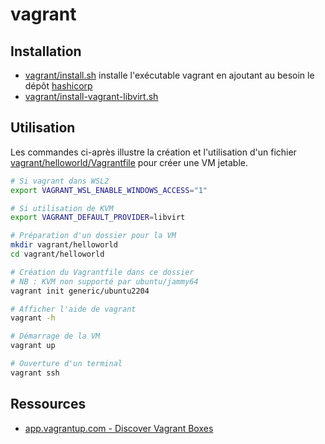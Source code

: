 # vagrant

## Installation

* [vagrant/install.sh](install.sh) installe l'exécutable vagrant en ajoutant au besoin le dépôt [hashicorp](../hashicorp/README.md)
* [vagrant/install-vagrant-libvirt.sh](install-vagrant-libvirt.sh)

## Utilisation

Les commandes ci-après illustre la création et l'utilisation d'un fichier [vagrant/helloworld/Vagrantfile](helloworld/Vagrantfile) pour créer une VM jetable.

```bash
# Si vagrant dans WSL2
export VAGRANT_WSL_ENABLE_WINDOWS_ACCESS="1"

# Si utilisation de KVM
export VAGRANT_DEFAULT_PROVIDER=libvirt

# Préparation d'un dossier pour la VM
mkdir vagrant/helloworld
cd vagrant/helloworld

# Création du Vagrantfile dans ce dossier
# NB : KVM non supporté par ubuntu/jammy64
vagrant init generic/ubuntu2204

# Afficher l'aide de vagrant
vagrant -h

# Démarrage de la VM
vagrant up

# Ouverture d'un terminal
vagrant ssh
```

## Ressources

* [app.vagrantup.com - Discover Vagrant Boxes](https://app.vagrantup.com/boxes/search)
